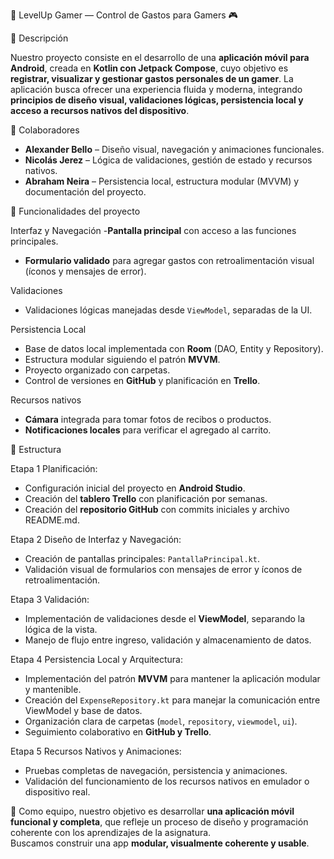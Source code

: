 📱 LevelUp Gamer — Control de Gastos para Gamers 🎮

🧩 Descripción

Nuestro proyecto consiste en el desarrollo de una **aplicación móvil para Android**, creada en **Kotlin con Jetpack Compose**, cuyo objetivo es **registrar, visualizar y gestionar gastos personales de un gamer**. La aplicación busca ofrecer una experiencia fluida y moderna, integrando **principios de diseño visual, validaciones lógicas, persistencia local y acceso a recursos nativos del dispositivo**.

🧩 Colaboradores 

- **Alexander Bello** – Diseño visual, navegación y animaciones funcionales.  
- **Nicolás Jerez** – Lógica de validaciones, gestión de estado y recursos nativos.  
- **Abraham Neira** – Persistencia local, estructura modular (MVVM) y documentación del proyecto.

🧩 Funcionalidades del proyecto

Interfaz y Navegación
-**Pantalla principal** con acceso a las funciones principales.  
- **Formulario validado** para agregar gastos con retroalimentación visual (íconos y mensajes de error).  

Validaciones
- Validaciones lógicas manejadas desde `ViewModel`, separadas de la UI.

Persistencia Local
- Base de datos local implementada con **Room** (DAO, Entity y Repository).  
- Estructura modular siguiendo el patrón **MVVM**.  
- Proyecto organizado con carpetas.
- Control de versiones en **GitHub** y planificación en **Trello**.

Recursos nativos
- **Cámara** integrada para tomar fotos de recibos o productos.
- **Notificaciones locales** para verificar el agregado al carrito.

🧩 Estructura 

Etapa 1 Planificación:
- Configuración inicial del proyecto en **Android Studio**.
- Creación del **tablero Trello** con planificación por semanas. 
- Creación del **repositorio GitHub** con commits iniciales y archivo README.md.

Etapa 2 Diseño de Interfaz y Navegación:
- Creación de pantallas principales: `PantallaPrincipal.kt`.
- Validación visual de formularios con mensajes de error y íconos de retroalimentación.  

Etapa 3 Validación: 
- Implementación de validaciones desde el **ViewModel**, separando la lógica de la vista.
- Manejo de flujo entre ingreso, validación y almacenamiento de datos.

Etapa 4 Persistencia Local y Arquitectura:
- Implementación del patrón **MVVM** para mantener la aplicación modular y mantenible.  
- Creación del `ExpenseRepository.kt` para manejar la comunicación entre ViewModel y base de datos.  
- Organización clara de carpetas (`model`, `repository`, `viewmodel`, `ui`).  
- Seguimiento colaborativo en **GitHub y Trello**.

Etapa 5 Recursos Nativos y Animaciones:
- Pruebas completas de navegación, persistencia y animaciones.  
- Validación del funcionamiento de los recursos nativos en emulador o dispositivo real.

📱 Como equipo, nuestro objetivo es desarrollar **una aplicación móvil funcional y completa**, que refleje un proceso de diseño y programación coherente con los aprendizajes de la asignatura.  
Buscamos construir una app **modular, visualmente coherente y usable**.
